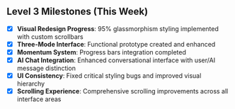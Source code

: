 ## Level 3 Milestones (This Week)
- [x] **Visual Redesign Progress**: 95% glassmorphism styling implemented with custom scrollbars
- [x] **Three-Mode Interface**: Functional prototype created and enhanced
- [x] **Momentum System**: Progress bars integration completed
- [x] **AI Chat Integration**: Enhanced conversational interface with user/AI message distinction
- [x] **UI Consistency**: Fixed critical styling bugs and improved visual hierarchy
- [x] **Scrolling Experience**: Comprehensive scrolling improvements across all interface areas